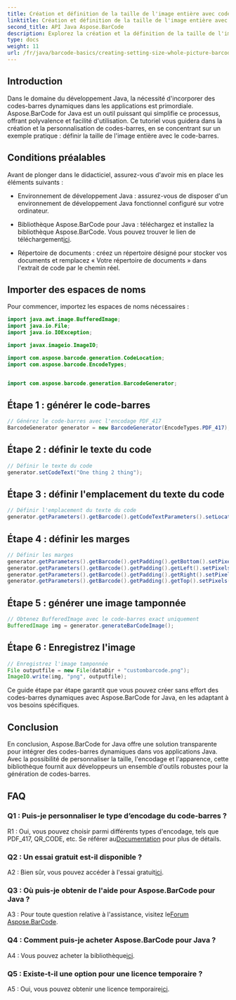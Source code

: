 ```yaml
---
title: Création et définition de la taille de l'image entière avec code-barres en Java
linktitle: Création et définition de la taille de l'image entière avec code-barres
second_title: API Java Aspose.BarCode
description: Explorez la création et la définition de la taille de l'image entière en Java avec Aspose.BarCode. Personnalisez facilement la taille, l’encodage et l’apparence.
type: docs
weight: 11
url: /fr/java/barcode-basics/creating-setting-size-whole-picture-barcode/
---
```

## Introduction

Dans le domaine du développement Java, la nécessité d'incorporer des codes-barres dynamiques dans les applications est primordiale. Aspose.BarCode for Java est un outil puissant qui simplifie ce processus, offrant polyvalence et facilité d'utilisation. Ce tutoriel vous guidera dans la création et la personnalisation de codes-barres, en se concentrant sur un exemple pratique : définir la taille de l'image entière avec le code-barres.

## Conditions préalables

Avant de plonger dans le didacticiel, assurez-vous d'avoir mis en place les éléments suivants :

- Environnement de développement Java : assurez-vous de disposer d'un environnement de développement Java fonctionnel configuré sur votre ordinateur.

-  Bibliothèque Aspose.BarCode pour Java : téléchargez et installez la bibliothèque Aspose.BarCode. Vous pouvez trouver le lien de téléchargement[ici](https://releases.aspose.com/barcode/java/).

- Répertoire de documents : créez un répertoire désigné pour stocker vos documents et remplacez « Votre répertoire de documents » dans l'extrait de code par le chemin réel.

## Importer des espaces de noms

Pour commencer, importez les espaces de noms nécessaires :

```java
import java.awt.image.BufferedImage;
import java.io.File;
import java.io.IOException;

import javax.imageio.ImageIO;

import com.aspose.barcode.generation.CodeLocation;
import com.aspose.barcode.EncodeTypes;


import com.aspose.barcode.generation.BarcodeGenerator;
```

## Étape 1 : générer le code-barres

```java
// Générez le code-barres avec l'encodage PDF_417
BarcodeGenerator generator = new BarcodeGenerator(EncodeTypes.PDF_417);
```

## Étape 2 : définir le texte du code

```java
// Définir le texte du code
generator.setCodeText("One thing 2 thing");
```

## Étape 3 : définir l'emplacement du texte du code

```java
// Définir l'emplacement du texte du code
generator.getParameters().getBarcode().getCodeTextParameters().setLocation(CodeLocation.NONE);
```

## Étape 4 : définir les marges

```java
// Définir les marges
generator.getParameters().getBarcode().getPadding().getBottom().setPixels(0);
generator.getParameters().getBarcode().getPadding().getLeft().setPixels(0);
generator.getParameters().getBarcode().getPadding().getRight().setPixels(0);
generator.getParameters().getBarcode().getPadding().getTop().setPixels(0);
```

## Étape 5 : générer une image tamponnée

```java
// Obtenez BufferedImage avec le code-barres exact uniquement
BufferedImage img = generator.generateBarCodeImage();
```

## Étape 6 : Enregistrez l'image

```java
// Enregistrez l'image tamponnée
File outputfile = new File(dataDir + "custombarcode.png");
ImageIO.write(img, "png", outputfile);
```

Ce guide étape par étape garantit que vous pouvez créer sans effort des codes-barres dynamiques avec Aspose.BarCode for Java, en les adaptant à vos besoins spécifiques.

## Conclusion

En conclusion, Aspose.BarCode for Java offre une solution transparente pour intégrer des codes-barres dynamiques dans vos applications Java. Avec la possibilité de personnaliser la taille, l'encodage et l'apparence, cette bibliothèque fournit aux développeurs un ensemble d'outils robustes pour la génération de codes-barres.

## FAQ

### Q1 : Puis-je personnaliser le type d’encodage du code-barres ?

 R1 : Oui, vous pouvez choisir parmi différents types d'encodage, tels que PDF_417, QR_CODE, etc. Se référer au[Documentation](https://reference.aspose.com/barcode/java/) pour plus de détails.

### Q2 : Un essai gratuit est-il disponible ?

 A2 : Bien sûr, vous pouvez accéder à l'essai gratuit[ici](https://releases.aspose.com/).

### Q3 : Où puis-je obtenir de l'aide pour Aspose.BarCode pour Java ?

 A3 : Pour toute question relative à l'assistance, visitez le[Forum Aspose.BarCode](https://forum.aspose.com/c/barcode/13).

### Q4 : Comment puis-je acheter Aspose.BarCode pour Java ?

 A4 : Vous pouvez acheter la bibliothèque[ici](https://purchase.aspose.com/buy).

### Q5 : Existe-t-il une option pour une licence temporaire ?

 A5 : Oui, vous pouvez obtenir une licence temporaire[ici](https://purchase.aspose.com/temporary-license/).